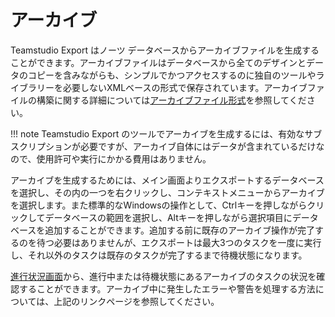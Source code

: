 # アーカイブ

Teamstudio Export はノーツ データベースからアーカイブファイルを生成することができます。アーカイブファイルはデータベースから全てのデザインとデータのコピーを含みながらも、シンプルでかつアクセスするのに独自のツールやライブラリーを必要しないXMLベースの形式で保存されています。アーカイブファイルの構築に関する詳細については[アーカイブファイル形式](archive.md)を参照してください。

!!! note
    Teamstudio Export のツールでアーカイブを生成するには、有効なサブスクリプションが必要ですが、アーカイブ自体にはデータが含まれているだけなので、使用許可や実行にかかる費用はありません。
   
アーカイブを生成するためには、メイン画面よりエクスポートするデータベースを選択し、その内の一つを右クリックし、コンテキストメニューからアーカイブを選択します。また標準的なWindowsの操作として、Ctrlキーを押しながらクリックしてデータベースの範囲を選択し、Altキーを押しながら選択項目にデータベースを追加することができます。追加する前に既存のアーカイブ操作が完了するのを待つ必要はありませんが、エクスポートは最大3つのタスクを一度に実行し、それ以外のタスクは既存のタスクが完了するまで待機状態になります。

[進行状況画面](progress.md)から、進行中または待機状態にあるアーカイブのタスクの状況を確認することができます。アーカイブ中に発生したエラーや警告を処理する方法については、上記のリンクページを参照してください。